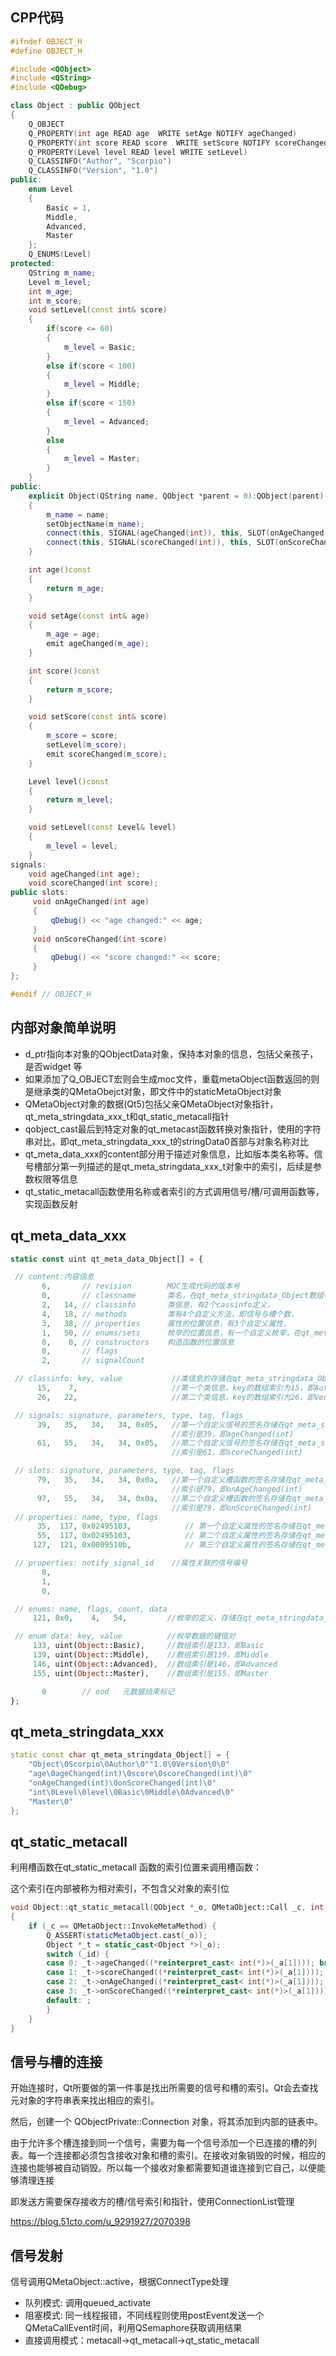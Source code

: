 

## CPP代码

```cpp
#ifndef OBJECT_H
#define OBJECT_H

#include <QObject>
#include <QString>
#include <QDebug>

class Object : public QObject
{
    Q_OBJECT
    Q_PROPERTY(int age READ age  WRITE setAge NOTIFY ageChanged)
    Q_PROPERTY(int score READ score  WRITE setScore NOTIFY scoreChanged)
    Q_PROPERTY(Level level READ level WRITE setLevel)
    Q_CLASSINFO("Author", "Scorpio")
    Q_CLASSINFO("Version", "1.0")
public:
    enum Level
    {
        Basic = 1,
        Middle,
        Advanced,
        Master
    };
    Q_ENUMS(Level)
protected:
    QString m_name;
    Level m_level;
    int m_age;
    int m_score;
    void setLevel(const int& score)
    {
        if(score <= 60)
        {
            m_level = Basic;
        }
        else if(score < 100)
        {
            m_level = Middle;
        }
        else if(score < 150)
        {
            m_level = Advanced;
        }
        else
        {
            m_level = Master;
        }
    }
public:
    explicit Object(QString name, QObject *parent = 0):QObject(parent)
    {
        m_name = name;
        setObjectName(m_name);
        connect(this, SIGNAL(ageChanged(int)), this, SLOT(onAgeChanged(int)));
        connect(this, SIGNAL(scoreChanged(int)), this, SLOT(onScoreChanged(int)));
    }

    int age()const
    {
        return m_age;
    }

    void setAge(const int& age)
    {
        m_age = age;
        emit ageChanged(m_age);
    }

    int score()const
    {
        return m_score;
    }

    void setScore(const int& score)
    {
        m_score = score;
        setLevel(m_score);
        emit scoreChanged(m_score);
    }

    Level level()const
    {
        return m_level;
    }

    void setLevel(const Level& level)
    {
        m_level = level;
    }
signals:
    void ageChanged(int age);
    void scoreChanged(int score);
public slots:
     void onAgeChanged(int age)
     {
         qDebug() << "age changed:" << age;
     }
     void onScoreChanged(int score)
     {
         qDebug() << "score changed:" << score;
     }
};

#endif // OBJECT_H
```

## 内部对象简单说明

- d_ptr指向本对象的QObjectData对象，保持本对象的信息，包括父亲孩子，是否widget 等
- 如果添加了Q_OBJECT宏则会生成moc文件，重载metaObject函数返回的则是继承类的QMetaObejct对象，即文件中的staticMetaObject对象
- QMetaObject对象的数据(Qt5)包括父亲QMetaObject对象指针，qt_meta_stringdata_xxx_t和qt_static_metacall指针
- qobject_cast最后到特定对象的qt_metacast函数转换对象指针，使用的字符串对比，即qt_meta_stringdata_xxx_t的stringData0首部与对象名称对比
- qt_meta_data_xxx的content部分用于描述对象信息，比如版本类名称等。信号槽部分第一列描述的是qt_meta_stringdata_xxx_t对象中的索引，后续是参数权限等信息
- qt_static_metacall函数使用名称或者索引的方式调用信号/槽/可调用函数等，实现函数反射

## qt_meta_data_xxx

```PHP
static const uint qt_meta_data_Object[] = {

 // content:内容信息
       6,       // revision        MOC生成代码的版本号
       0,       // classname       类名，在qt_meta_stringdata_Object数组中索引为0
       2,   14, // classinfo       类信息，有2个cassinfo定义，
       4,   18, // methods         类有4个自定义方法，即信号与槽个数，
       3,   38, // properties      属性的位置信息，有3个自定义属性，
       1,   50, // enums/sets      枚举的位置信息，有一个自定义枚举，在qt_meta_stringdata_Object数组中索引为50
       0,    0, // constructors    构造函数的位置信息
       0,       // flags
       2,       // signalCount

 // classinfo: key, value           //类信息的存储在qt_meta_stringdata_Object数组中，
      15,    7,                     //第一个类信息，key的数组索引为15，即Author，value的数组索引为7，即Scorpio
      26,   22,                     //第二个类信息，key的数组索引为26，即Version，value的数组索引为22，即1.0

 // signals: signature, parameters, type, tag, flags
      39,   35,   34,   34, 0x05,   //第一个自定义信号的签名存储在qt_meta_stringdata_Object数组中，
                                    //索引是39，即ageChanged(int)
      61,   55,   34,   34, 0x05,   //第二个自定义信号的签名存储在qt_meta_stringdata_Object数组中，
                                    //索引是61，即scoreChanged(int)

 // slots: signature, parameters, type, tag, flags
      79,   35,   34,   34, 0x0a,   //第一个自定义槽函数的签名存储在qt_meta_stringdata_Object数组中，
                                    //索引是79，即onAgeChanged(int)
      97,   55,   34,   34, 0x0a,   //第二个自定义槽函数的签名存储在qt_meta_stringdata_Object数组中，
                                    //索引是79，即onScoreChanged(int)
 // properties: name, type, flags
      35,  117, 0x02495103,            // 第一个自定义属性的签名存储在qt_meta_stringdata_Object中,索引是35,即age
      55,  117, 0x02495103,            // 第二个自定义属性的签名存储在qt_meta_stringdata_Object中,索引是55,即score
     127,  121, 0x0009510b,            // 第三个自定义属性的签名存储在qt_meta_stringdata_Object中,索引是127,即level

 // properties: notify_signal_id    //属性关联的信号编号
       0,        
       1,
       0,

 // enums: name, flags, count, data
     121, 0x0,    4,   54,         //枚举的定义，存储在qt_meta_stringdata_Object中，索引是121，即Level，内含4个枚举常量

 // enum data: key, value          //枚举数据的键值对
     133, uint(Object::Basic),     //数组索引是133，即Basic
     139, uint(Object::Middle),    //数组索引是139，即Middle
     146, uint(Object::Advanced),  //数组索引是146，即Advanced
     155, uint(Object::Master),    //数组索引是155，即Master

       0        // eod   元数据结束标记
};
```

## qt_meta_stringdata_xxx

```cpp
static const char qt_meta_stringdata_Object[] = {
    "Object\0Scorpio\0Author\0""1.0\0Version\0\0"
    "age\0ageChanged(int)\0score\0scoreChanged(int)\0"
    "onAgeChanged(int)\0onScoreChanged(int)\0"
    "int\0Level\0level\0Basic\0Middle\0Advanced\0"
    "Master\0"
};
```

## qt_static_metacall

利用槽函数在qt_static_metacall 函数的索引位置来调用槽函数：

这个索引在内部被称为相对索引，不包含父对象的索引位

```cpp
void Object::qt_static_metacall(QObject *_o, QMetaObject::Call _c, int _id, void **_a)
{
    if (_c == QMetaObject::InvokeMetaMethod) {
        Q_ASSERT(staticMetaObject.cast(_o));
        Object *_t = static_cast<Object *>(_o);
        switch (_id) {
        case 0: _t->ageChanged((*reinterpret_cast< int(*)>(_a[1]))); break;
        case 1: _t->scoreChanged((*reinterpret_cast< int(*)>(_a[1]))); break;
        case 2: _t->onAgeChanged((*reinterpret_cast< int(*)>(_a[1]))); break;
        case 3: _t->onScoreChanged((*reinterpret_cast< int(*)>(_a[1]))); break;
        default: ;
        }
    }
}
```



## 信号与槽的连接

开始连接时，Qt所要做的第一件事是找出所需要的信号和槽的索引。Qt会去查找元对象的字符串表来找出相应的索引。

然后，创建一个 QObjectPrivate::Connection 对象，将其添加到内部的链表中。

由于允许多个槽连接到同一个信号，需要为每一个信号添加一个已连接的槽的列表。每一个连接都必须包含接收对象和槽的索引。在接收对象销毁的时候，相应的连接也能够被自动销毁。所以每一个接收对象都需要知道谁连接到它自己，以便能够清理连接



即发送方需要保存接收方的槽/信号索引和指针，使用ConnectionList管理

https://blog.51cto.com/u_9291927/2070398



## 信号发射

信号调用QMetaObject::active，根据ConnectType处理

- 队列模式: 调用queued_activate
- 阻塞模式: 同一线程报错，不同线程则使用postEvent发送一个QMetaCallEvent时间，利用QSemaphore获取调用结果
- 直接调用模式：metacall->qt_metacall->qt_static_metacall
